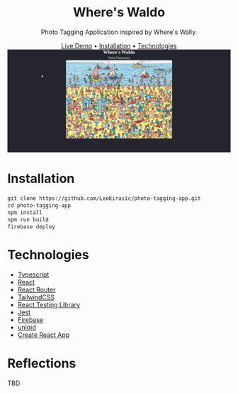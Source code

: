 <div align="center">
        
   # Where's Waldo
        
   Photo Tagging Application inspired by Where's Wally.
        
   [Live Demo](https://photo-tagging-app-27499.firebaseapp.com/) •
   [Installation](#installation) •
   [Technologies](#technologies)
  [![Main Demo](waldo-demo.gif)](https://github.com/LeoKirasic/photo-tagging-app)

</div>

<div align="left">
        
# Installation
        
```
git clone https://github.com/LeoKirasic/photo-tagging-app.git
cd photo-tagging-app
npm install
npm run build
firebase deploy
```
</div>


<div align="left">
        
# Technologies
- [Typescript](https://www.typescriptlang.org/)
- [React](https://github.com/facebook/react)
- [React Router](https://github.com/remix-run/react-router)
- [TailwindCSS](https://github.com/tailwindlabs/tailwindcss)
- [React Testing Library](https://testing-library.com/docs/react-testing-library/intro/)
- [Jest](https://jestjs.io/)
- [Firebase](https://firebase.google.com/)
- [uniqid](https://www.npmjs.com/package/uniqid)
- [Create React App](https://github.com/facebook/create-react-app/)

</div>

<div align="left">
 
# Reflections
        
TBD
        
</div>
